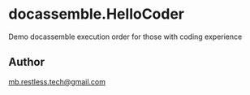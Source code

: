 # docassemble.HelloCoder

Demo docassemble execution order for those with coding experience

## Author

mb.restless.tech@gmail.com

